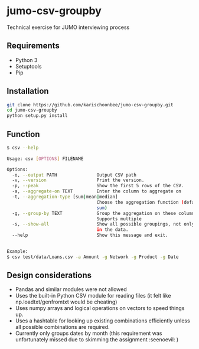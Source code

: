 # jumo-csv-groupby
Technical exercise for JUMO interviewing process

## Requirements
- Python 3
- Setuptools
- Pip

## Installation
```bash
git clone https://github.com/karischoonbee/jumo-csv-groupby.git
cd jumo-csv-groupby
python setup.py install
```
## Function
```bash
$ csv --help
 
Usage: csv [OPTIONS] FILENAME

Options:
  -o, --output PATH               Output CSV path
  -v, --version                   Print the version.
  -p, --peak                      Show the first 5 rows of the CSV.
  -a, --aggregate-on TEXT         Enter the column to aggregate on
  -t, --aggregation-type [sum|mean|median]
                                  Choose the aggregation function (defaults to
                                  sum)
  -g, --group-by TEXT             Group the aggregation on these columns.
                                  Supports multiple
  -s, --show-all                  Show all possible groupings, not only those
                                  in the data.
  --help                          Show this message and exit.

 
Example:
$ csv test/data/Loans.csv -a Amount -g Network -g Product -g Date
```

## Design considerations
- Pandas and similar modules were not allowed
- Uses the built-in Python CSV module for reading files (it felt like np.loadtxt/genfromtxt would be cheating)
- Uses numpy arrays and logical operations on vectors to speed things up.
- Uses a hashtable for looking up existing combinations efficiently unless all possible combinations are required.
- Currently only groups dates by month (this requirement was unfortunately missed due to skimming the assignment :seenoevil: )